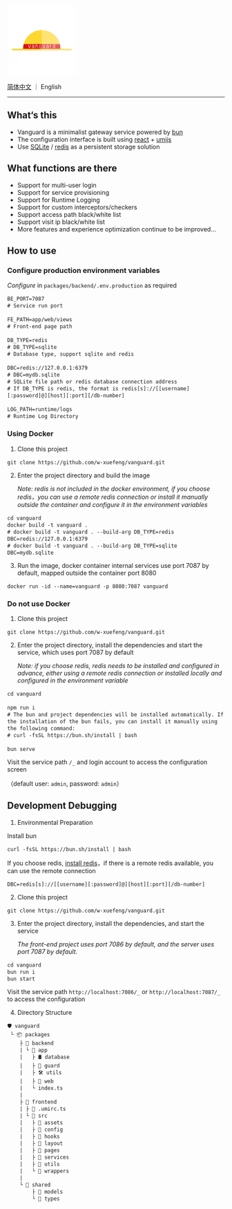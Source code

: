 <img src="packages/frontend/src/assets/logo.png" width="160px" />

[简体中文](README_zh-CN.md) ｜ English

---

## What‘s this

- Vanguard is a minimalist gateway service powered by [bun](https://bun.sh)
- The configuration interface is built using [react](https://react.dev/) + [umijs](https://umijs.org/)
- Use [SQLite](https://www.sqlite.org/) / [redis](https://redis.io/) as a persistent storage solution

## What functions are there

- Support for multi-user login
- Support for service provisioning
- Support for Runtime Logging
- Support for custom interceptors/checkers
- Support access path black/white list
- Support visit ip black/white list
- More features and experience optimization continue to be improved...

## How to use

### Configure production environment variables

_Configure_ in `packages/backend/.env.production` as required

```dotenv
BE_PORT=7087
# Service run port

FE_PATH=app/web/views
# Front-end page path

DB_TYPE=redis
# DB_TYPE=sqlite
# Database type, support sqlite and redis

DBC=redis://127.0.0.1:6379
# DBC=mydb.sqlite
# SQLite file path or redis database connection address
# If DB_TYPE is redis, the format is redis[s]://[[username][:password]@][host][:port][/db-number]

LOG_PATH=runtime/logs
# Runtime Log Directory
```

### Using Docker

1. Clone this project

```shell
git clone https://github.com/w-xuefeng/vanguard.git
```

2. Enter the project directory and build the image

   _Note: redis is not included in the docker environment, if you choose redis，you can use a remote redis connection or install it manually outside the container and configure it in the environment variables_

```shell
cd vanguard
docker build -t vanguard .
# docker build -t vanguard . --build-arg DB_TYPE=redis DBC=redis://127.0.0.1:6379
# docker build -t vanguard . --build-arg DB_TYPE=sqlite DBC=mydb.sqlite
```

3. Run the image, docker container internal services use port 7087 by default, mapped outside the container port 8080

```shell
docker run -id --name=vanguard -p 8080:7087 vanguard
```

### Do not use Docker

1. Clone this project

```shell
git clone https://github.com/w-xuefeng/vanguard.git
```

2. Enter the project directory, install the dependencies and start the service, which uses port 7087 by default

   _Note: if you choose redis, redis needs to be installed and configured in advance, either using a remote redis connection or installed locally and configured in the environment variable_

```shell
cd vanguard

npm run i
# The bun and project dependencies will be installed automatically. If the installation of the bun fails, you can install it manually using the following command:
# curl -fsSL https://bun.sh/install | bash

bun serve
```

Visit the service path `/_` and login account to access the configuration screen

（default user: `admin`, password: `admin`）

## Development Debugging

1. Environmental Preparation

Install bun

```shell
curl -fsSL https://bun.sh/install | bash
```

If you choose redis, [install redis](https://redis.io/docs/getting-started/installation/)，if there is a remote redis available, you can use the remote connection

```dotenv
DBC=redis[s]://[[username][:password]@][host][:port][/db-number]
```

2. Clone this project

```shell
git clone https://github.com/w-xuefeng/vanguard.git
```

3. Enter the project directory, install the dependencies, and start the service

   _The front-end project uses port 7086 by default, and the server uses port 7087 by default._

```shell
cd vanguard
bun run i
bun start
```

Visit the service path `http://localhost:7086/_` or `http://localhost:7087/_`
to access the configuration

4. Directory Structure

```
🛡︎ vanguard
 └ 📦 packages
    ├ 📂 backend
    | └ 📂 app
    |   ├ 🛢️ database
    |   ├ 📜 guard
    |   ├ 🛠️ utils
    |   ├ 📑 web
    |   └ index.ts
    |
    ├ 📂 frontend
    | ├ 📜 .umirc.ts
    | └ 📂 src
    |   ├ 📜 assets
    |   ├ 📜 config
    |   ├ 📜 hooks
    |   ├ 📜 layout
    |   ├ 📜 pages
    |   ├ 📜 services
    |   ├ 📜 utils
    |   └ 📜 wrappers
    |
    └ 📂 shared
        ├ 📜 models
        └ 📜 types
```
